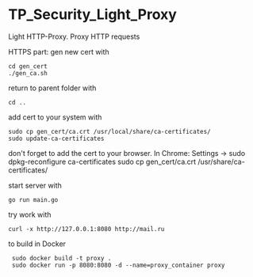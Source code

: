 # TP_Security_Light_Proxy

Light HTTP-Proxy. Proxy HTTP requests

HTTPS part:
gen new cert with 
```
cd gen_cert
./gen_ca.sh
```
return to parent folder with
```
cd ..
```
add cert to your system with
```
sudo cp gen_cert/ca.crt /usr/local/share/ca-certificates/
sudo update-ca-certificates
```

don't forget to add the cert to your browser. In Chrome:
Settings ->
sudo dpkg-reconfigure ca-certificates
sudo cp gen_cert/ca.crt /usr/share/ca-certificates/

start server with 

```
go run main.go
```

try work with 
```
curl -x http://127.0.0.1:8080 http://mail.ru

```

to build in Docker
```
 sudo docker build -t proxy .
 sudo docker run -p 8080:8080 -d --name=proxy_container proxy
```




